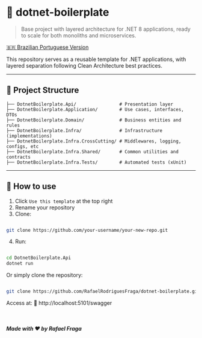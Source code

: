 # 🧱 dotnet-boilerplate

> Base project with layered architecture for .NET 8 applications, ready to scale for both monoliths and microservices.

[🇧🇷 Brazilian Portuguese Version](./README.ptBr.md) 

This repository serves as a reusable template for .NET applications, with layered separation following Clean Architecture best practices.

---

## 📁 Project Structure

```plaintext
├── DotnetBoilerplate.Api/                # Presentation layer
├── DotnetBoilerplate.Application/        # Use cases, interfaces, DTOs
├── DotnetBoilerplate.Domain/             # Business entities and rules
├── DotnetBoilerplate.Infra/              # Infrastructure (implementations)
├── DotnetBoilerplate.Infra.CrossCutting/ # Middlewares, logging, configs, etc
├── DotnetBoilerplate.Infra.Shared/       # Common utilities and contracts  
├── DotnetBoilerplate.Infra.Tests/        # Automated tests (xUnit)
```

--- 


## 🔧 How to use

1. Click `Use this template` at the top right
2. Rename your repository
3. Clone:

```bash

git clone https://github.com/your-username/your-new-repo.git
```

4. Run:

```bash

cd DotnetBoilerplate.Api
dotnet run
```

Or simply clone the repository:

```bash

git clone https://github.com/RafaelRodriguesFraga/dotnet-boilerplate.git
```

Access at:
📍 http://localhost:5101/swagger

<br>

##### Made with ❤️ by Rafael Fraga